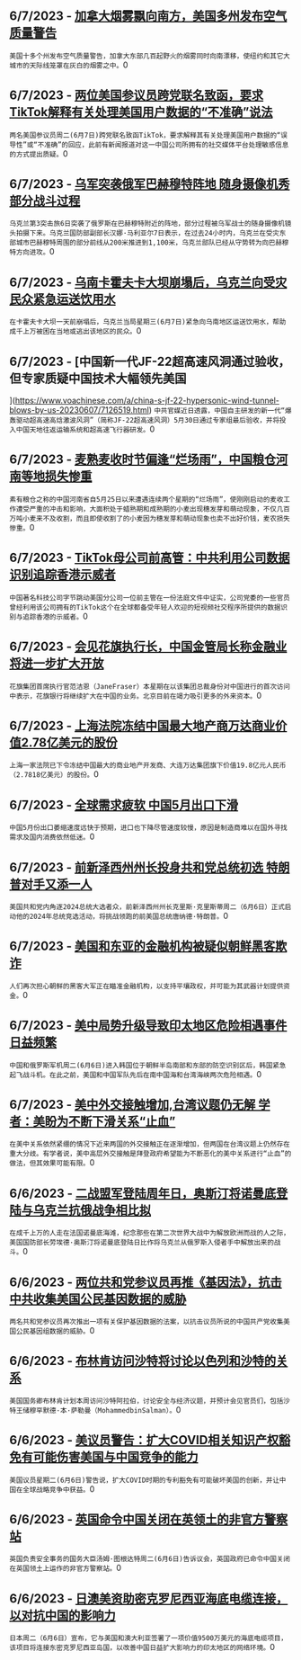
  ## 6/7/2023 - [加拿大烟雾飘向南方，美国多州发布空气质量警告](https://www.voachinese.com/a/us-under-air-quality-alerts-20230607/7127362.html)
 ```美国十多个州发布空气质量警告，加拿大东部几百起野火的烟雾同时向南漂移，使纽约和其它大城市的天际线笼罩在灰白的烟雾之中。```0
  ## 6/7/2023 - [两位美国参议员跨党联名致函，要求TikTok解释有关处理美国用户数据的“不准确”说法](https://www.voachinese.com/a/senators-call-on-tiktok-ceo-to-explain-inaccurate-statements-about-how-company-manages-us-data-20230607/7127429.html)
 ```两名美国参议员周二(6月7日)跨党联名致函TikTok，要求解释其有关处理美国用户数据的“误导性”或“不准确”的回应，此前有新闻报道对这一中国公司所拥有的社交媒体平台处理敏感信息的方式提出质疑。```0
  ## 6/7/2023 - [乌军突袭俄军巴赫穆特阵地  随身摄像机秀部分战斗过程](https://www.voachinese.com/a/ukrainian-assault-battalion-says-it-stormed-russian-positions-near-bakhmut-20230608/7127358.html)
 ```乌克兰第3突击旅6日突袭了俄罗斯在巴赫穆特附近的阵地，部分过程被乌军战士的随身摄像机镜头拍摄下来。乌克兰国防部副部长汉娜·马利亚尔7日表示，在过去24小时内，乌克兰在受灾东部城市巴赫穆特周围的部分前线从200米推进到1,100米，乌克兰部队已经从守势转为向巴赫穆特方向进攻。```0
  ## 6/7/2023 - [乌南卡霍夫卡大坝崩塌后，乌克兰向受灾民众紧急运送饮用水](https://www.voachinese.com/a/drinking-water-rushed-to-those-stranded-or-fleeing-flooding-after-dam-rupture-in-ukraine-20230607/7127346.html)
 ```在卡霍夫卡大坝一天前崩塌后，乌克兰当局星期三(6月7日)紧急向乌南地区运送饮用水，帮助成千上万被困在当地或逃出该地区的民众。```0
  ## 6/7/2023 - [中国新一代JF-22超高速风洞通过验收，但专家质疑中国技术大幅领先美国




](https://www.voachinese.com/a/china-s-jf-22-hypersonic-wind-tunnel-blows-by-us-20230607/7126519.html)
 ```中共官媒近日透露，中国自主研发的新一代“爆轰驱动超高速高焓激波风洞”（简称JF-22超高速风洞）5月30日通过专家组最后验收，并将投入中国天地往返运输系统和超高速飞行器研发。```0
  ## 6/7/2023 - [麦熟麦收时节偏逢“烂场雨”，中国粮仓河南等地损失惨重](https://www.voachinese.com/a/china-s-wheat-growers-face-disaster-after-heavy-rain-batters-crop-20230607/7126441.html)
 ```素有粮仓之称的中国河南省自5月25日以来遭遇连续两个星期的“烂场雨”，使刚刚启动的麦收工作遭受严重的冲击和影响，大面积处于蜡熟期和成熟期的小麦出现穗发芽和萌动现象，不仅几百万吨小麦来不及收割，而且即使收割了的小麦因为穗发芽和萌动现象也卖不出好价钱，麦农损失惨重。```0
  ## 6/7/2023 - [TikTok母公司前高管：中共利用公司数据识别追踪香港示威者](https://www.voachinese.com/a/former-bytedance-executive-says-chinese-communist-party-tracked-hong-kong-protesters-via-data-20230607/7126422.html)
 ```中国著名科技公司字节跳动美国分公司一位前主管在一份法庭文件中证实，公司党委的一些官员曾经利用该公司拥有的TikTok这个在全球都备受年轻人欢迎的短视频社交程序所提供的数据识别与追踪香港的示威者。```0
  ## 6/7/2023 - [会见花旗执行长，中国金管局长称金融业将进一步扩大开放](https://www.voachinese.com/a/china-to-further-open-financial-sector-20230607/7126392.html)
 ```花旗集团首席执行官范洁恩（JaneFraser）本星期在以该集团总裁身份对中国进行的首次访问中表示，花旗银行将继续扩大在中国的业务。北京目前在竭力吸引更多的外来资本。```0
  ## 6/7/2023 - [上海法院冻结中国最大地产商万达商业价值2.78亿美元的股份](https://www.voachinese.com/a/shanghai-court-freezes-278-mln-worth-of-shares-in-wanda-commercial-20230607/7126335.html)
 ```上海一家法院已下令冻结中国最大的商业地产开发商、大连万达集团旗下价值19.8亿元人民币（2.7818亿美元）的股份。```0
  ## 6/7/2023 - [全球需求疲软 中国5月出口下滑](https://www.voachinese.com/a/china-s-exports-tumble-in-may-as-global-demand-falters-20230607/7126299.html)
 ```中国5月份出口萎缩速度远快于预期，进口也下降尽管速度较慢，原因是制造商难以在国外寻找需求及国内消费依然低迷。```0
  ## 6/7/2023 - [前新泽西州州长投身共和党总统初选 特朗普对手又添一人](https://www.voachinese.com/a/chris-christie-launched-2024-presidential-campaign-20230607/7126281.html)
 ```美国共和党内角逐2024总统大选者众，前新泽西州州长克里斯·克里斯蒂周二（6月6日）正式启动他的2024年总统竞选活动，将挑战领跑的前美国总统唐纳德·特朗普。```0
  ## 6/7/2023 - [美国和东亚的金融机构被疑似朝鲜黑客欺诈](https://www.voachinese.com/a/financial-institutions-in-us-east-asia-spoofed-by-suspected-north-korean-hackers-/7126193.html)
 ```人们再次担心朝鲜的黑客大军正在瞄准金融机构，以支持平壤政权，并可能为其武器计划提供资金。```0
  ## 6/7/2023 - [美中局势升级导致印太地区危险相遇事件日益频繁](https://www.voachinese.com/a/more-muscular-us-china-presence-leads-to-increasingly-close-encounters-in-indo-pacific-20230606/7126181.html)
 ```中国和俄罗斯军机周二(6月6日)进入韩国位于朝鲜半岛南部和东部的防空识别区后，韩国紧急起飞战斗机。在此之前，美国和中国军队先后在南中国海和台湾海峡两次危险相遇。```0
  ## 6/7/2023 - [美中外交接触增加,台湾议题仍无解 学者：美盼为不断下滑关系“止血”](https://www.voachinese.com/a/experts-said-us-china-diplomatic-engagement-aimed-to-stop-the-bleeding-of-spiraling-relationship-20230606/7125823.html)
 ```在美中关系依然紧绷的情况下近来两国的外交接触正在逐渐增加，但两国在台湾议题上仍然存在重大分歧。有学者说，美中高层外交接触是拜登政府希望能为不断恶化的美中关系进行“止血”的做法，但其效果可能有限。```0
  ## 6/6/2023 - [二战盟军登陆周年日，奥斯汀将诺曼底登陆与乌克兰抗俄战争相比拟](https://www.voachinese.com/a/austin-draws-parallels-between-d-day-war-in-ukraine-on-wwii-allied-invasion-anniversary-20230606/7125779.html)
 ```在成千上万的人走在法国诺曼底海滩，纪念那些在第二次世界大战中为解放欧洲而战的人之际，美国国防部长劳埃德·奥斯汀将诺曼底登陆日比作将乌克兰从俄罗斯入侵者手中解放出来的战斗。```0
  ## 6/6/2023 - [两位共和党参议员再推《基因法》，抗击中共收集美国公民基因数据的威胁](https://www.voachinese.com/a/rubio-cornyn-reintroduce-the-gene-act-countering-ccp-threat-to-collect-genomic-data-20230606/7125760.html)
 ```两名共和党参议员再次推出一项有关保护基因数据的法案，以抗击议员所说的中国共产党收集美国公民基因组数据的威胁。```0
  ## 6/6/2023 - [布林肯访问沙特将讨论以色列和沙特的关系](https://www.voachinese.com/a/blinken-to-visit-saudi-arabia-20230606/7125704.html)
 ```美国国务卿布林肯计划本周访问沙特阿拉伯，讨论安全与经济议题，并预计会见官员们，包括沙特王储穆罕默德·本·萨勒曼（MohammedbinSalman）。```0
  ## 6/6/2023 - [美议员警告：扩大COVID相关知识产权豁免有可能伤害美国与中国竞争的能力](https://www.voachinese.com/a/us-lawmakers-warn-covid-trips-waiver-could-harm-competitiveness-with-china-20230606/7125664.html)
 ```美国议员星期二(6月6日)警告说，扩大COVID时期的专利豁免有可能破坏美国的创新，并让中国在全球战略竞争中获益。```0
  ## 6/6/2023 - [英国命令中国关闭在英领土的非官方警察站](https://www.voachinese.com/a/uk-orders-china-to-shut-unofficial-police-stations-on-british-soil-20230606/7125571.html)
 ```英国负责安全事务的国务大臣汤姆·图根达特周二(6月6日)告诉议会，英国政府已命令中国关闭在英国领土上运作的非官方警察站。```0
  ## 6/6/2023 - [日澳美资助密克罗尼西亚海底电缆连接，以对抗中国的影响力](https://www.voachinese.com/a/japan-australia-us-to-fund-undersea-cable-connection-in-micronesia-to-counter-china-s-influence-20230606/7125627.html)
 ```日本周二（6月6日）宣布，它与美国和澳大利亚签署了一项价值9500万美元的海底电缆项目，该项目将连接东密克罗尼西亚岛国，以改善中国日益扩大影响力的印太地区的网络环境。```0